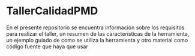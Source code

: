# TallerCalidadPMD
En el presente repositorio se encuentra información sobre los requisitos para realizar el taller, un resumen de las características de la herramienta, un ejemplo guiado de como se utiliza la herramienta y otro material como código fuente que haya que usar
